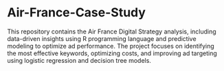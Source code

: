 # Air-France-Case-Study
This repository contains the Air France Digital Strategy analysis, including data-driven insights using R programming language and predictive modeling to optimize ad performance. The project focuses on identifying the most effective keywords, optimizing costs, and improving ad targeting using logistic regression and decision tree models.
